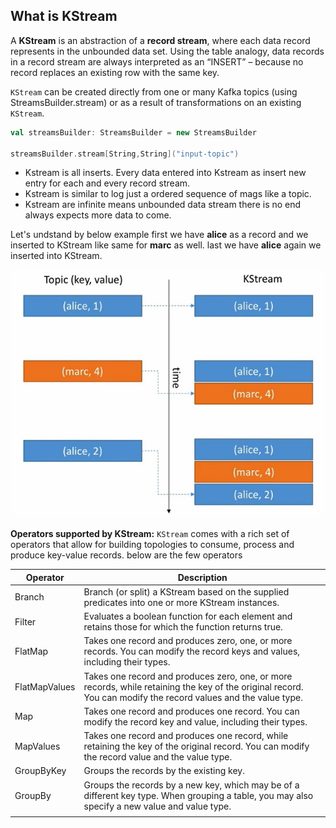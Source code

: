 ## What is KStream
A **KStream** is an abstraction of a **record stream**, where each data record represents in the unbounded data set. Using the table analogy, data records in a record stream are always interpreted as an “INSERT” – because no record replaces an existing row with the same key.

`KStream` can be created directly from one or many Kafka topics (using StreamsBuilder.stream) or as a result of transformations on an existing `KStream`.

```scala
val streamsBuilder: StreamsBuilder = new StreamsBuilder

streamsBuilder.stream[String,String]("input-topic")
```

 - Kstream is all inserts. Every data entered into Kstream as insert new
   entry for each and every record stream.
 - Kstream is similar to log just a ordered sequence of mags like a
   topic.
 - Kstream are infinite means unbounded data stream there is no end always expects more data to come.
 
 
 Let's undstand by below example first we have **alice** as a record and we inserted to KStream like same for **marc** as well. last we have **alice** again we inserted into KStream.
 
   ![kstream](https://github.com/gurditsingh/blog/blob/gh-pages/_screenshots/kstream.jpg?raw=true)
   
**Operators supported by KStream:**
`KStream` comes with a rich set of operators that allow for building topologies to consume, process and produce key-value records. below are the few operators 

| Operator  | Description  |
| ------------ | ------------ |
| Branch  |  Branch (or split) a KStream based on the supplied predicates into one or more KStream instances.  |
| Filter  | Evaluates a boolean function for each element and retains those for which the function returns true.  |
| FlatMap  | Takes one record and produces zero, one, or more records. You can modify the record keys and values, including their types.  |
| FlatMapValues   |  Takes one record and produces zero, one, or more records, while retaining the key of the original record. You can modify the record values and the value type. |
| Map  | Takes one record and produces one record. You can modify the record key and value, including their types.  |
| MapValues  | Takes one record and produces one record, while retaining the key of the original record. You can modify the record value and the value type.  |
| GroupByKey  |  Groups the records by the existing key. |
| GroupBy  |  Groups the records by a new key, which may be of a different key type. When grouping a table, you may also specify a new value and value type. |
|   |   |


<!--stackedit_data:
eyJoaXN0b3J5IjpbLTE0NTc3Nzk3ODQsLTE2ODk5MDg5NTIsND
gyNzYzMjAsMTE4MTMxNjQxLC0xOTI3MjU3ODcwLDE2MTExMDQx
MDUsLTExNDMxNzYwNjYsMTc1MjMzMDk1NSwtMTM0ODQ4NDg0OS
wtMTkyMjAxMDkxNCw0OTA4NjA2NTYsNzYxOTM4MTcyLC02MjY0
NjAwMDQsMTMwMTMyMjQ0MiwtMTY5Mjc2NzcwLC04NTI4NjE3ND
csMTMyMjYyMTMzMCwxMzYwNDM0MjUsMTAxNTgxMzUzNCwtMjA4
ODc0NjYxMl19
-->